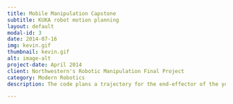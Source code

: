 ```yaml
---
title: Mobile Manipulation Capstone
subtitle: KUKA robot motion planning
layout: default
modal-id: 3
date: 2014-07-16
img: kevin.gif
thumbnail: kevin.gif
alt: image-alt
project-date: April 2014
client: Northwestern's Robotic Manipulation Final Project
category: Modern Robotics
description: The code plans a trajectory for the end-effector of the youBot mobile manipulator (a mobile base with four mecanum wheels and a 5R robot arm), performs odometry as the chassis moves, and performs feedback control to drive the youBot to pick up a block at a specified location, carry it to a desired location, and put it down. <br>  <div align="center"><iframe width="560" height="315" src="https://www.youtube-nocookie.com/embed/qhr6fgW47a8" frameborder="0" allow="accelerometer; autoplay; encrypted-media; gyroscope; picture-in-picture" allowfullscreen></iframe></div><br><br>To see more you can visit the <a href="https://github.com/marcelbonnici/mobile_manipuation_capstone">GitHub repository</a>

---
```

